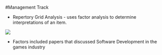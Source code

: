 #Management Track

- Repertory Grid Analysis - uses factor analysis to determine interpretations of an item.

<img align=center src="../img/repgrid.png">

- Factors included papers that discussed Software Development in the games industry

